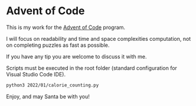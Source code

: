 # Advent of Code

This is my work for the [Advent of Code](https://adventofcode.com/) program.

I will focus on readability and time and space complexities computation, not on completing puzzles as fast as possible.

If you have any tip you are welcome to discuss it with me.

Scripts must be executed in the root folder (standard configuration for Visual Studio Code IDE).

```bash
python3 2022/01/calorie_counting.py
```

Enjoy, and may Santa be with you!